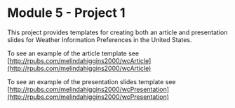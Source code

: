 # Module 5 - Project 1

This project provides templates for creating both an article and presentation slides for Weather Information Preferences in the United States.

To see an example of the article template see [http://rpubs.com/melindahiggins2000/wcArticle](http://rpubs.com/melindahiggins2000/wcArticle)

To see an example of the presentation slides template see [http://rpubs.com/melindahiggins2000/wcPresentation](http://rpubs.com/melindahiggins2000/wcPresentation)

